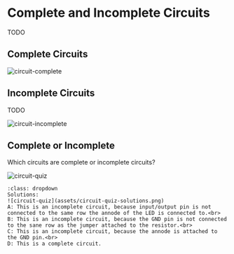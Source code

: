 # Complete and Incomplete Circuits

TODO

## Complete Circuits

![circuit-complete](assets/circuit-complete.png)

## Incomplete Circuits

TODO

![circuit-incomplete](assets/circuit-incomplete.png)

## Complete or Incomplete

Which circuits are complete or incomplete circuits?

![circuit-quiz](assets/circuit-quiz.png)

```{admonition} Click here to reveal the solutions.
:class: dropdown
Solutions:
![circuit-quiz](assets/circuit-quiz-solutions.png)
A: This is an incomplete circuit, because input/output pin is not connected to the same row the annode of the LED is connected to.<br>
B: This is an incomplete circuit, because the GND pin is not connected to the sane row as the jumper attached to the resistor.<br>
C: This is an incomplete circuit, because the annode is attached to the GND pin.<br>
D: This is a complete circuit.
```